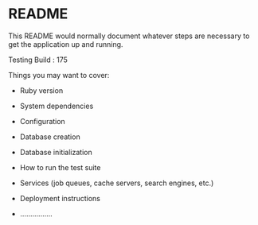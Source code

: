 # README

This README would normally document whatever steps are necessary to get the
application up and running.

Testing Build : 175

Things you may want to cover:

* Ruby version

* System dependencies

* Configuration

* Database creation

* Database initialization

* How to run the test suite

* Services (job queues, cache servers, search engines, etc.)

* Deployment instructions

* ................
